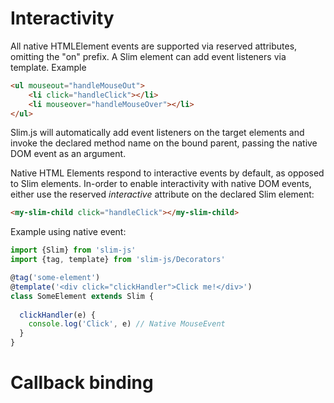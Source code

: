 # Interactivity
All native HTMLElement events are supported via reserved attributes, omitting the "on" prefix.
A Slim element can add event listeners via template. Example
```html
<ul mouseout="handleMouseOut">
    <li click="handleClick"></li>
    <li mouseover="handleMouseOver"></li>
</ul>
```
Slim.js will automatically add event listeners on the target elements and invoke the declared method name on the bound parent,
passing the native DOM event as an argument.

Native HTML Elements respond to interactive events by default, as opposed to Slim elements.
In-order to enable interactivity with native DOM events, either use the reserved *interactive* attribute on the declared
Slim element:
```html
<my-slim-child click="handleClick"></my-slim-child>
```

Example using native event:
```javascript
import {Slim} from 'slim-js'
import {tag, template} from 'slim-js/Decorators'

@tag('some-element')
@template('<div click="clickHandler">Click me!</div>')
class SomeElement extends Slim {
  
  clickHandler(e) {
    console.log('Click', e) // Native MouseEvent
  }
}
```

# Callback binding